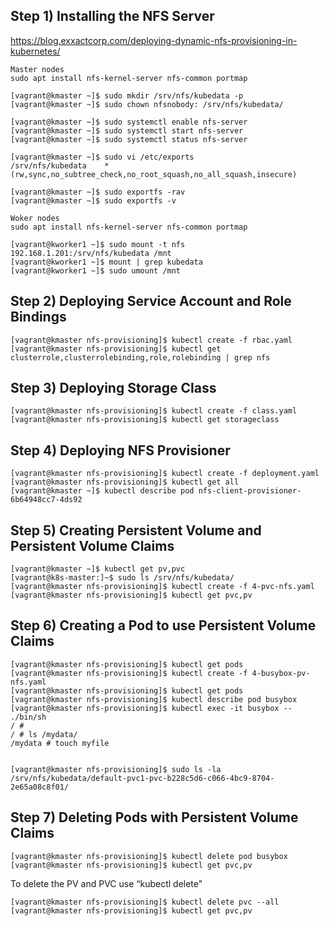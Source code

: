 ## Step 1) Installing the NFS Server
https://blog.exxactcorp.com/deploying-dynamic-nfs-provisioning-in-kubernetes/

```
Master nodes
sudo apt install nfs-kernel-server nfs-common portmap

[vagrant@kmaster ~]$ sudo mkdir /srv/nfs/kubedata -p
[vagrant@kmaster ~]$ sudo chown nfsnobody: /srv/nfs/kubedata/

[vagrant@kmaster ~]$ sudo systemctl enable nfs-server
[vagrant@kmaster ~]$ sudo systemctl start nfs-server
[vagrant@kmaster ~]$ sudo systemctl status nfs-server

[vagrant@kmaster ~]$ sudo vi /etc/exports
/srv/nfs/kubedata    *(rw,sync,no_subtree_check,no_root_squash,no_all_squash,insecure)

[vagrant@kmaster ~]$ sudo exportfs -rav
[vagrant@kmaster ~]$ sudo exportfs -v

Woker nodes
sudo apt install nfs-kernel-server nfs-common portmap

[vagrant@kworker1 ~]$ sudo mount -t nfs 192.168.1.201:/srv/nfs/kubedata /mnt
[vagrant@kworker1 ~]$ mount | grep kubedata
[vagrant@kworker1 ~]$ sudo umount /mnt

```

## Step 2) Deploying Service Account and Role Bindings
```
[vagrant@kmaster nfs-provisioning]$ kubectl create -f rbac.yaml
[vagrant@kmaster nfs-provisioning]$ kubectl get clusterrole,clusterrolebinding,role,rolebinding | grep nfs

```

## Step 3) Deploying Storage Class
```
[vagrant@kmaster nfs-provisioning]$ kubectl create -f class.yaml
[vagrant@kmaster nfs-provisioning]$ kubectl get storageclass

```

## Step 4) Deploying NFS Provisioner
```
[vagrant@kmaster nfs-provisioning]$ kubectl create -f deployment.yaml
[vagrant@kmaster nfs-provisioning]$ kubectl get all
[vagrant@kmaster ~]$ kubectl describe pod nfs-client-provisioner-6b64948cc7-4ds92

```

## Step 5) Creating Persistent Volume and Persistent Volume Claims
```
[vagrant@kmaster ~]$ kubectl get pv,pvc
[vagrant@k8s-master:]~$ sudo ls /srv/nfs/kubedata/
[vagrant@kmaster nfs-provisioning]$ kubectl create -f 4-pvc-nfs.yaml
[vagrant@kmaster nfs-provisioning]$ kubectl get pvc,pv

```

## Step 6) Creating a Pod to use Persistent Volume Claims
```
[vagrant@kmaster nfs-provisioning]$ kubectl get pods
[vagrant@kmaster nfs-provisioning]$ kubectl create -f 4-busybox-pv-nfs.yaml
[vagrant@kmaster nfs-provisioning]$ kubectl get pods
[vagrant@kmaster nfs-provisioning]$ kubectl describe pod busybox
[vagrant@kmaster nfs-provisioning]$ kubectl exec -it busybox -- ./bin/sh
/ # 
/ # ls /mydata/
/mydata # touch myfile


[vagrant@kmaster nfs-provisioning]$ sudo ls -la /srv/nfs/kubedata/default-pvc1-pvc-b228c5d6-c066-4bc9-8704-2e65a08c8f01/

```

## Step 7) Deleting Pods with Persistent Volume Claims
```
[vagrant@kmaster nfs-provisioning]$ kubectl delete pod busybox
[vagrant@kmaster nfs-provisioning]$ kubectl get pvc,pv
```
To delete the PV and PVC use “kubectl delete"
```
[vagrant@kmaster nfs-provisioning]$ kubectl delete pvc --all
[vagrant@kmaster nfs-provisioning]$ kubectl get pvc,pv



```

